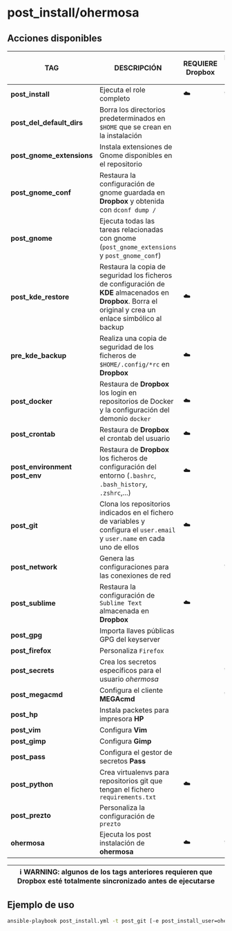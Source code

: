 # post_install/ohermosa

## Acciones disponibles

| **TAG** | **DESCRIPCIÓN** | **REQUIERE Dropbox** | **REQUIERE `ask-vault-pass`** |
|------------|--------------|----------------------|-------------------------------|
| **post_install** | Ejecuta el role completo | :cloud: | :lock: |
| **post_del_default_dirs** | Borra los directorios predeterminados en `$HOME` que se crean en la instalación | | |
| **post_gnome_extensions** | Instala extensiones de Gnome disponibles en el repositorio | | |
| **post_gnome_conf** | Restaura la configuración de gnome guardada en **Dropbox** y obtenida con `dconf dump /` | | |
| **post_gnome** | Ejecuta todas las tareas relacionadas con gnome (`post_gnome_extensions` y `post_gnome_conf`) | | |
| **post_kde_restore** | Restaura la copia de seguridad los ficheros de configuración de **KDE** almacenados en **Dropbox**. Borra el original y crea un enlace simbólico al backup | :cloud: | |
| **pre_kde_backup** | Realiza una copia de seguridad de los ficheros de `$HOME/.config/*rc` en **Dropbox** | :cloud: | |
| **post_docker** | Restaura de **Dropbox** los login en repositorios de Docker y la configuración del demonio `docker` | :cloud: | |
| **post_crontab** | Restaura de **Dropbox** el crontab del usuario | :cloud: | |
| **post_environment** <br> **post_env**| Restaura de **Dropbox** los ficheros de configuración del entorno (`.bashrc`, `.bash_history`, `.zshrc`,...) | :cloud: | |
| **post_git** | Clona los repositorios indicados en el fichero de variables y configura el `user.email` y `user.name` en cada uno de ellos | :cloud: |
| **post_network** | Genera las configuraciones para las conexiones de red | | :lock: |
| **post_sublime** | Restaura la configuración de `Sublime Text` almacenada en **Dropbox** | :cloud: | |
| **post_gpg** | Importa llaves públicas GPG del keyserver | | |
| **post_firefox** | Personaliza `Firefox` | | |
| **post_secrets** | Crea los secretos específicos para el usuario _ohermosa_ | | :lock: |
| **post_megacmd** | Configura el cliente **MEGAcmd** | | :lock: |
| **post_hp** | Instala packetes para impresora **HP** | | |
| **post_vim** | Configura **Vim** | | |
| **post_gimp** | Configura **Gimp** | | |
| **post_pass** | Configura el gestor de secretos **Pass** | | |
| **post_python** | Crea virtualenvs para repositorios git que tengan el fichero `requirements.txt` | :cloud: | |
| **post_prezto** | Personaliza la configuración de `prezto` | | |
| **ohermosa** | Ejecuta los post instalación de **ohermosa** | :cloud: | :lock: |

| :information_source: **WARNING**: algunos de los tags anteriores requieren que **Dropbox** esté totalmente sincronizado antes de ejecutarse |
| --- |

## Ejemplo de uso

```bash
ansible-playbook post_install.yml -t post_git [-e post_install_user=ohermosa]
```

